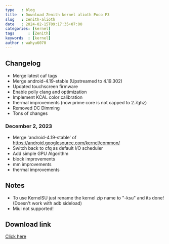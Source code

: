 ```yaml
---
type   : blog
title  : Download Zenith kernel alioth Poco F3
slug   : zenith-alioth
date   : 2024-02-15T09:17:35+07:00
categories: [kernel]
tags      : [Zenith]
keywords  : [kernel]
author : wahyu6070
---
```


## Changelog

- Merge latest caf tags
- Merge android-4.19-stable (Upstreamed to 4.19.302)
- Updated touchscreen firmware
- Enable polly clang and optimization
- Implement KCAL color calibration
- thermal improvements (now prime core is not capped to 2.7ghz)
- Removed DC Dimming
- Tons of changes

### December 2, 2023
- Merge 'android-4.19-stable' of https://android.googlesource.com/kernel/common/
- Switch back to cfq as default I/O scheduler
- Add simple GPU Algorithm
- block improvements
- mm improvements
- thermal improvements

## Notes
- To use KernelSU just rename the kernel zip name to "-ksu" and its done! (Doesn't work with adb sideload)
- Miui not supported!

## Download link

[Click here](https://www.pling.com/p/1680036/)
